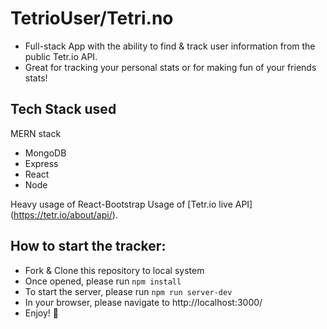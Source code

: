 # TetrioUser/Tetri.no
- Full-stack App with the ability to find & track user information from the public Tetr.io API.
- Great for tracking your personal stats or for making fun of your friends stats!

## Tech Stack used
MERN stack
- MongoDB
- Express
- React
- Node

Heavy usage of React-Bootstrap
Usage of [Tetr.io live API]
(https://tetr.io/about/api/).

## How to start the tracker:
- Fork & Clone this repository to local system
- Once opened, please run `npm install`
- To start the server, please run `npm run server-dev`
- In your browser, please navigate to http://localhost:3000/
- Enjoy! :partying_face: